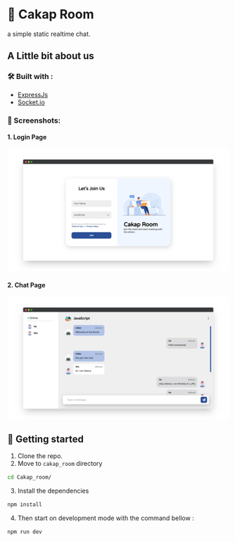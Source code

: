 
# 💬 Cakap Room
a simple static realtime chat.

## A Little bit about us
### 🛠️ Built with :
- [ExpressJs](https://expressjs.com/)
- [Socket.io](https://socket.io)
### ️🌃 Screenshots:
#### 1. Login Page
 ![Login UI](https://github.com/faizinkholiq/Cakap_room/blob/master/raw/login.png?raw=true)
#### 2. Chat Page
 ![Chat UI](https://github.com/faizinkholiq/Cakap_room/blob/master/raw/chat.png?raw=true)
<br />

## 🏁 Getting started
1. Clone the repo.
2. Move to ``cakap_room`` directory
```bash
cd Cakap_room/
```
3. Install the dependencies
```bash
npm install
```
4. Then start on development mode with the command bellow :
```bash
npm run dev
```

